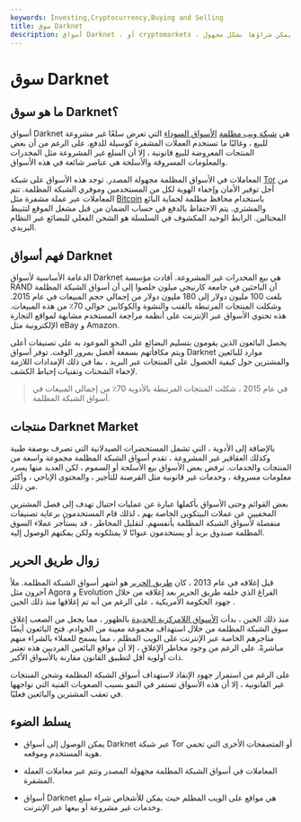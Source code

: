 ```yaml
---
keywords: Investing,Cryptocurrency,Buying and Selling
title: سوق Darknet
description: أسواق Darknet ، أو cryptomarkets ، هي مواقع على شبكة الإنترنت المظلمة تقدم سلعًا غير مشروعة يمكن شراؤها بشكل مجهول.
---
```


# سوق Darknet
## ما هو سوق Darknet؟

أسواق Darknet هي [شبكة ويب مظلمة](/dark-web) [الأسواق السوداء](/blackmarket) التي تعرض سلعًا غير مشروعة للبيع ، وغالبًا ما تستخدم العملات المشفرة كوسيلة للدفع. على الرغم من أن بعض المنتجات المعروضة للبيع قانونية ، إلا أن السلع غير المشروعة مثل المخدرات والمعلومات المسروقة والأسلحة هي عناصر شائعة في هذه الأسواق.

المعاملات في الأسواق المظلمة مجهولة المصدر. توجد هذه الأسواق على شبكة [Tor](/tor) من أجل توفير الأمان وإخفاء الهوية لكل من المستخدمين وموفري الشبكة المظلمة. تتم المعاملات عبر عملة مشفرة مثل [Bitcoin](/bitcoin) باستخدام محافظ مظلمة لحماية البائع والمشتري. يتم الاحتفاظ بالدفع في حساب الضمان من قبل مشغل الموقع لتثبيط المحتالين. الرابط الوحيد المكشوف في السلسلة هو الشحن الفعلي للبضائع عبر النظام البريدي.

## فهم أسواق Darknet

الدعامة الأساسية لأسواق Darknet هي بيع المخدرات غير المشروعة. أفادت مؤسسة RAND أن الباحثين في جامعة كارنيجي ميلون خلصوا إلى أن أسواق الشبكة المظلمة بلغت 100 مليون دولار إلى 180 مليون دولار من إجمالي حجم المبيعات في عام 2015. وشكلت المنتجات المرتبطة بالقنب والنشوة والكوكايين حوالي 70٪ من هذه المبيعات. هذه تحتوي الأسواق عبر الإنترنت على أنظمة مراجعة المستخدم مشابهة لمواقع التجارة الإلكترونية مثل eBay و Amazon.

يحصل البائعون الذين يقومون بتسليم البضائع على النحو الموعود به على تصنيفات أعلى ويتم مكافأتهم بسمعة أفضل بمرور الوقت. توفر أسواق Darknet موارد للبائعين والمشترين حول كيفية الحصول على المنتجات عبر البريد ، بما في ذلك الإمدادات اللازمة لإخفاء الشحنات وتقنيات إحباط الكشف.

> في عام 2015 ، شكلت المنتجات المرتبطة بالأدوية 70٪ من إجمالي المبيعات في أسواق الشبكة المظلمة.

>

## منتجات Darknet Market

بالإضافة إلى الأدوية ، التي تشمل المستحضرات الصيدلانية التي تصرف بوصفة طبية وكذلك العقاقير غير المشروعة ، تقدم أسواق الشبكة المظلمة مجموعة واسعة من المنتجات والخدمات. ترفض بعض الأسواق بيع الأسلحة أو السموم ، لكن العديد منها يسرد معلومات مسروقة ، وخدمات غير قانونية مثل القرصنة للتأجير ، والمحتوى الإباحي ، وأكثر من ذلك.

بعض القوائم وحتى الأسواق بأكملها عبارة عن عمليات احتيال تهدف إلى فصل المشترين المخفيين عن عملات البيتكوين الخاصة بهم ، لذلك قام المستخدمون برعاية تصنيفات منفصلة لأسواق الشبكة المظلمة بأنفسهم. لتقليل المخاطر ، قد يستأجر عملاء السوق المظلمة صندوق بريد أو يستخدمون عنوانًا لا يمتلكونه ولكن يمكنهم الوصول إليه.

## زوال طريق الحرير

قبل إغلاقه في عام 2013 ، كان [طريق الحرير](/silk-road) هو أشهر أسواق الشبكة المظلمة. ملأ آخرون مثل Agora و Evolution الفراغ الذي خلفه طريق الحرير بعد إغلاقه من خلال جهود الحكومة الأمريكية ، على الرغم من أنه تم إغلاقها منذ ذلك الحين .

منذ ذلك الحين ، بدأت [الأسواق اللامركزية الجديدة](/decentralizedmarket) بالظهور ، مما يجعل من الصعب إغلاق سوق الشبكة المظلمة من خلال استهداف مجموعة معينة من الخوادم. فتح البائعون أيضًا متاجرهم الخاصة عبر الإنترنت على الويب المظلم ، مما يسمح للعملاء بالشراء منهم مباشرةً. على الرغم من وجود مخاطر الإغلاق ، إلا أن مواقع البائعين الفرديين هذه تعتبر ذات أولوية أقل لتطبيق القانون مقارنة بالأسواق الأكبر.

على الرغم من استمرار جهود الإنفاذ لاستهداف أسواق الشبكة المظلمة وشحن المنتجات غير القانونية ، إلا أن هذه الأسواق تستمر في النمو بسبب الصعوبات الفنية التي تواجهها في تعقب المشترين والبائعين فعليًا.

## يسلط الضوء

- يمكن الوصول إلى أسواق Darknet عبر شبكة Tor أو المتصفحات الأخرى التي تحمي هوية المستخدم وموقعه.

- المعاملات في أسواق الشبكة المظلمة مجهولة المصدر وتتم عبر معاملات العملة المشفرة.

- أسواق Darknet هي مواقع على الويب المظلم حيث يمكن للأشخاص شراء سلع وخدمات غير مشروعة أو بيعها عبر الإنترنت.

